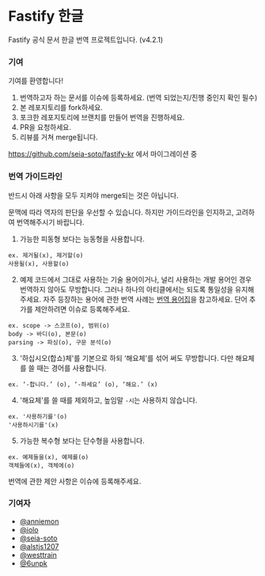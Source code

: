 # Fastify 한글

Fastify 공식 문서 한글 번역 프로젝트입니다. (v4.2.1)

### 기여

기여를 환영합니다!

1. 번역하고자 하는 문서를 이슈에 등록하세요. (번역 되었는지/진행 중인지 확인 필수)
2. 본 레포지토리를 fork하세요.
3. 포크한 레포지토리에 브랜치를 만들어 번역을 진행하세요.
4. PR을 요청하세요.
5. 리뷰를 거쳐 merge됩니다.

https://github.com/seia-soto/fastify-kr 에서 마이그레이션 중

### 번역 가이드라인

반드시 아래 사항을 모두 지켜야 merge되는 것은 아닙니다.

문맥에 따라 역자의 판단을 우선할 수 있습니다. 하지만 가이드라인을 인지하고, 고려하여 번역해주시기 바랍니다.

1. 가능한 피동형 보다는 능동형을 사용합니다.

```
ex. 제거될(x), 제거할(o)
사용될(x), 사용할(o)
```

2. 예제 코드에서 그대로 사용하는 기술 용어이거나, 널리 사용하는 개발 용어인 경우 번역하지 않아도 무방합니다. 그러나 하나의 아티클에서는 되도록 통일성을 유지해주세요. 
자주 등장하는 용어에 관한 번역 사례는 [번역 용어집](https://github.com/fastify/fastify-korean/wiki/%EB%B2%88%EC%97%AD-%EC%9A%A9%EC%96%B4%EC%A7%91)을 참고하세요. 단어 추가를 제안하려면 이슈로 등록해주세요.

```
ex. scope -> 스코프(o), 범위(o)
body -> 바디(o), 본문(o)
parsing -> 파싱(o), 구문 분석(o)
```

3. '하십시오(합쇼)체'를 기본으로 하되 ‘해요체'를 섞어 써도 무방합니다. 다만 해요체를 쓸 때는 경어를 사용합니다.

```
ex. ‘-합니다.’ (o), ‘-하세요’ (o), ‘해요.’ (x)
```

4. '해요체'를 쓸 때를 제외하고, 높임말 `-시`는 사용하지 않습니다.

```
ex. '사용하기를'(o)
'사용하시기를'(x)
```

5. 가능한 복수형 보다는 단수형을 사용합니다.

```
ex. 예제들을(x), 예제를(o)
객체들에(x), 객체에(o)
```

번역에 관한 제안 사항은 이슈에 등록해주세요.

### 기여자

- [@anniemon](https://github.com/anniemon)
- [@iolo](https://github.com/iolo)
- [@seia-soto](https://github.com/seia-soto)
- [@alstjs1207](https://github.com/alstjs1207)
- [@westtrain](https://github.com/westtrain)
- [@6unpk](https://github.com/6unpk)

